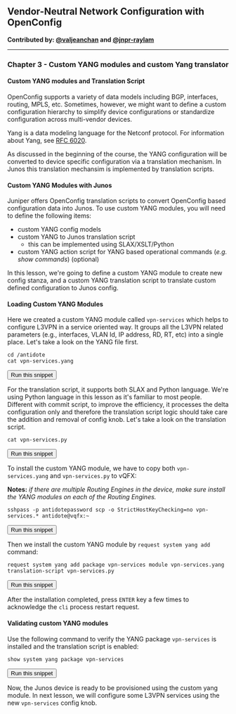 ## Vendor-Neutral Network Configuration with OpenConfig

**Contributed by: [@valjeanchan](https://github.com/valjeanchan) and [@jnpr-raylam](https://github.com/jnpr-raylam)**

---

### Chapter 3 - Custom YANG modules and custom Yang translator
#### Custom YANG modules and Translation Script
OpenConfig supports a variety of data models including BGP, interfaces, routing, MPLS, etc.  Sometimes, however, we might want to define a custom configuration hierarchy to simplify device configurations or standardize configuration across multi-vendor devices.

Yang is a data modeling language for the Netconf protocol. For information about Yang, see [RFC 6020](https://tools.ietf.org/html/rfc6020).

As discussed in the beginning of the course, the YANG configuration will be converted to device specific configuration via a translation mechanism. In Junos this translation mechansim is implemented by translation scripts.

#### Custom YANG Modules with Junos
Juniper offers OpenConfig translation scripts to convert OpenConfig based configuration data into Junos.
To use custom YANG modules, you will need to define the following items:
- custom YANG config models
- custom YANG to Junos translation script
  - this can be implemented using SLAX/XSLT/Python
- custom YANG action script for YANG based operational commands (_e.g. show commands_) (optional)

In this lesson, we're going to define a custom YANG module to create new config stanza, and a custom YANG translation script to translate custom defined configuration to Junos config.

#### Loading Custom YANG Modules
Here we created a custom YANG module called `vpn-services` which helps to configure L3VPN in a service oriented way.
It groups all the L3VPN related parameters (e.g., interfaces, VLAN Id, IP address, RD, RT, etc) into a single place.
Let's take a look on the YANG file first.

```
cd /antidote
cat vpn-services.yang
```
<button type="button" class="btn btn-primary btn-sm" onclick="runSnippetInTab('linux', this)">Run this snippet</button>

For the translation script, it supports both SLAX and Python language.  We're using Python language in this lesson as it's familiar to most people.  Different with commit script, to improve the efficiency, it processes the delta configuration only and therefore the translation script logic should take care the addition and removal of config knob. Let's take a look on the translation script.

```
cat vpn-services.py
```
<button type="button" class="btn btn-primary btn-sm" onclick="runSnippetInTab('linux', this)">Run this snippet</button>

To install the custom YANG module, we have to copy both `vpn-services.yang` and `vpn-services.py` to vQFX:

**Notes:** _if there are multiple Routing Engines in the device, make sure install the YANG modules on each of the Routing Engines._

```
sshpass -p antidotepassword scp -o StrictHostKeyChecking=no vpn-services.* antidote@vqfx:~
```
<button type="button" class="btn btn-primary btn-sm" onclick="runSnippetInTab('linux', this)">Run this snippet</button>

Then we install the custom YANG module by `request system yang add` command:

```
request system yang add package vpn-services module vpn-services.yang translation-script vpn-services.py
```
<button type="button" class="btn btn-primary btn-sm" onclick="runSnippetInTab('vqfx', this)">Run this snippet</button>

After the installation completed, press `ENTER` key a few times to acknowledge the `cli` process restart request.

#### Validating custom YANG modules
Use the following command to verify the YANG package `vpn-services` is installed and the translation script is enabled:

```
show system yang package vpn-services
```
<button type="button" class="btn btn-primary btn-sm" onclick="runSnippetInTab('vqfx', this)">Run this snippet</button>

Now, the Junos device is ready to be provisioned using the custom yang module. In next lesson, we will configure some L3VPN services using the new `vpn-services` config knob.
